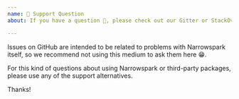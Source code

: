 ```yaml
---
name: 🤗 Support Question
about: If you have a question 💬, please check out our Gitter or StackOverflow!

---
```

 
<!--
    The [Code of Conduct](CODE_OF_CONDUCT.md) applies to all the activity on this repository.
-->

Issues on GitHub are intended to be related to problems with Narrowspark itself, so we recommend not using this medium to ask them here 😁. 

For this kind of questions about using Narrowspark or third-party packages, please use
any of the support alternatives.
 
Thanks!
